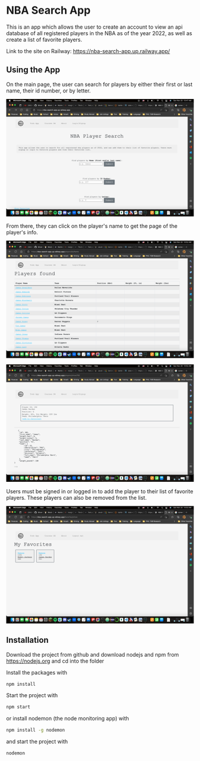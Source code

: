 # NBA Search App

This is an app which allows the user to create an account
to view an api database of all registered players in the NBA 
as of the year 2022, as well as create a list of favorite players.

Link to the site on Railway: https://nba-search-app.up.railway.app/

## Using the App
On the main page, the user can search for players by either their first 
or last name, their id number, or by letter. 

![Main_page](/public/images/ScreenShot2022-11-20at10.47.37AM.png)

From there, they can click on the player's name to get the page of the player's info.

![List_of_players](/public/images/ScreenShot2022-11-20at10.52.14AM.png)

![Player's_page](/public/images/ScreenShot2022-11-20at10.52.38AM.png)

Users must be signed in or logged in to add the player to their list of favorite players.
These players can also be removed from the list. 

![Favorites_Page](/public/images/ScreenShot2022-11-20at10.53.34AM.png)

## Installation
Download the project from github and download nodejs and npm from https://nodejs.org
and cd into the folder

Install the packages with
``` bash
npm install
```
Start the project with
``` bash
npm start
```
or install nodemon (the node monitoring app) with
``` bash
npm install -g nodemon
```
and start the project with
``` bash
nodemon
```
